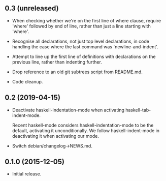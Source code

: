 0.3 (unreleased)
----------------

- When checking whether we're on the first line of where clause,
  require 'where' followed by end of line, rather than just a line
  starting with 'where'.

- Recognise all declarations, not just top level declarations, in code
  handling the case where the last command was `newline-and-indent'.

- Attempt to line up the first line of definitions with declarations
  on the previous line, rather than indenting further.

- Drop reference to an old git subtrees script from README.md.

- Code cleanup.

0.2 (2019-04-15)
----------------

- Deactivate haskell-indentation-mode when activating
  haskell-tab-indent-mode.

  Recent haskell-mode considers haskell-indentation-mode to be the
  default, activating it unconditionally.  We follow
  haskell-indent-mode in deactivating it when activating our mode.

- Switch debian/changelog->NEWS.md.

0.1.0 (2015-12-05)
------------------

- Initial release.
